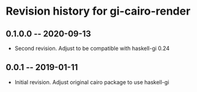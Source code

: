 # Revision history for gi-cairo-render

## 0.1.0.0  -- 2020-09-13

* Second revision. Adjust to be compatible with haskell-gi 0.24

## 0.0.1    -- 2019-01-11

* Initial revision. Adjust original cairo package to use haskell-gi

